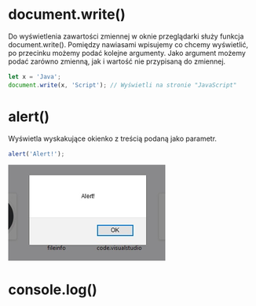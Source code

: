 # document.write()

Do wyświetlenia zawartości zmiennej w oknie przeglądarki służy funkcja document.write(). Pomiędzy nawiasami wpisujemy co chcemy wyświetlić, po przecinku możemy podać kolejne argumenty. Jako argument możemy podać zarówno zmienną, jak i wartość nie przypisaną do zmiennej.
```js
let x = 'Java';
document.write(x, 'Script'); // Wyświetli na stronie "JavaScript"
```
# alert()
Wyświetla wyskakujące okienko z treścią podaną jako parametr.

```js
alert('Alert!');
```
![alert.jpg](./alert.jpg)

# console.log()